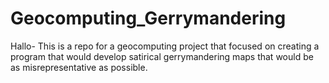 # Geocomputing_Gerrymandering
Hallo- This is a repo for a geocomputing project that focused on creating a program that would develop satirical gerrymandering maps that would be as misrepresentative as possible.   
